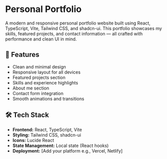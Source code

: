 # Personal Portfolio

A modern and responsive personal portfolio website built using React, TypeScript, Vite, Tailwind CSS, and shadcn-ui. This portfolio showcases my skills, featured projects, and contact information — all crafted with performance and clean UI in mind.

## 🚀 Features

- Clean and minimal design
- Responsive layout for all devices
- Featured projects section
- Skills and experience highlights
- About me section
- Contact form integration
- Smooth animations and transitions

## 🛠️ Tech Stack

- **Frontend:** React, TypeScript, Vite
- **Styling:** Tailwind CSS, shadcn-ui
- **Icons:** Lucide React
- **State Management:** Local state (React hooks)
- **Deployment:** [Add your platform e.g., Vercel, Netlify]
